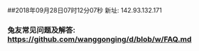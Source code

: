 ##2018年09月28日07时12分07秒 新址: 142.93.132.171
### 兔友常见问题及解答: https://github.com/wanggonging/d/blob/w/FAQ.md
